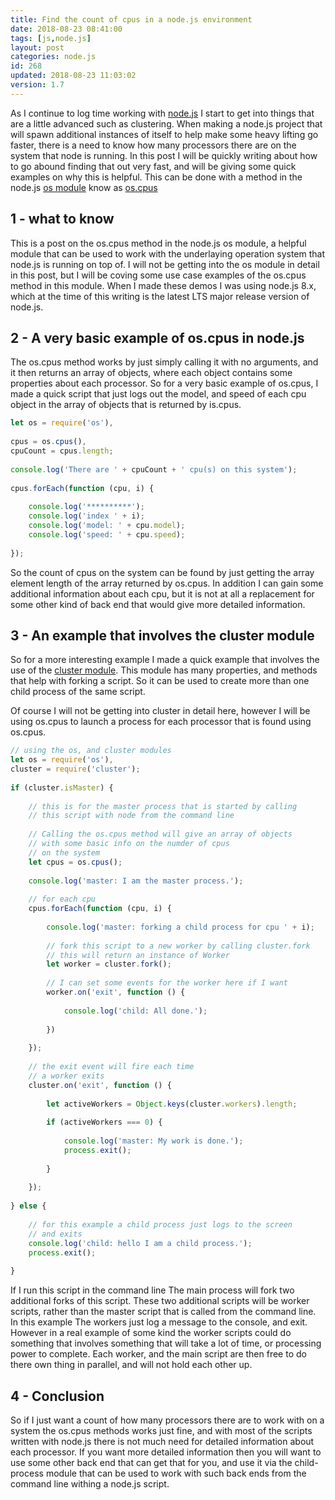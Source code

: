 ```yaml
---
title: Find the count of cpus in a node.js environment
date: 2018-08-23 08:41:00
tags: [js,node.js]
layout: post
categories: node.js
id: 268
updated: 2018-08-23 11:03:02
version: 1.7
---
```


As I continue to log time working with [node.js](https://nodejs.org/en/) I start to get into things that are a little advanced such as clustering. When making a node.js project that will spawn additional instances of itself to help make some heavy lifting go faster, there is a need to know how many processors there are on the system that node is running. In this post I will be quickly writing about how to go abound finding that out very fast, and will be giving some quick examples on why this is helpful. This can be done with a method in the node.js [os module](https://nodejs.org/docs/latest-v8.x/api/os.html) know as [os.cpus](https://nodejs.org/docs/latest-v8.x/api/os.html#os_os_cpus)

<!-- more -->

## 1 - what to know

This is a post on the os.cpus method in the node.js os module, a helpful module that can be used to work with the underlaying operation system that node.js is running on top of. I will not be getting into the os module in detail in this post, but I will be coving some use case examples of the os.cpus method in this module. When I made these demos I was using node.js 8.x, which at the time of this writing is the latest LTS major release version of node.js.

## 2 - A very basic example of os.cpus in node.js

The os.cpus method works by just simply calling it with no arguments, and it then returns an array of objects, where each object contains some properties about each processor. So for a very basic example of os.cpus, I made a quick script that just logs out the model, and speed of each cpu object in the array of objects that is returned by is.cpus.

```js
let os = require('os'),
 
cpus = os.cpus(),
cpuCount = cpus.length;
 
console.log('There are ' + cpuCount + ' cpu(s) on this system');
 
cpus.forEach(function (cpu, i) {
 
    console.log('**********');
    console.log('index ' + i);
    console.log('model: ' + cpu.model);
    console.log('speed: ' + cpu.speed);
 
});
```

So the count of cpus on the system can be found by just getting the array element length of the array returned by os.cpus. In addition I can gain some additional information about each cpu, but it is not at all a replacement for some other kind of back end that would give more detailed information.

## 3 - An example that involves the cluster module

So for a more interesting example I made a quick example that involves the use of the [cluster module](/2018/01/18/nodejs-cluster/). This module has many properties, and methods that help with forking a script. So it can be used to create more than one child process of the same script.

Of course I will not be getting into cluster in detail here, however I will be using os.cpus to launch a process for each processor that is found using os.cpus.

```js
// using the os, and cluster modules
let os = require('os'),
cluster = require('cluster');
 
if (cluster.isMaster) {
 
    // this is for the master process that is started by calling
    // this script with node from the command line
 
    // Calling the os.cpus method will give an array of objects
    // with some basic info on the numder of cpus
    // on the system
    let cpus = os.cpus();
 
    console.log('master: I am the master process.');
 
    // for each cpu
    cpus.forEach(function (cpu, i) {
 
        console.log('master: forking a child process for cpu ' + i);
 
        // fork this script to a new worker by calling cluster.fork
        // this will return an instance of Worker
        let worker = cluster.fork();
 
        // I can set some events for the worker here if I want
        worker.on('exit', function () {
 
            console.log('child: All done.');
 
        })
 
    });
 
    // the exit event will fire each time
    // a worker exits
    cluster.on('exit', function () {
 
        let activeWorkers = Object.keys(cluster.workers).length;
 
        if (activeWorkers === 0) {
 
            console.log('master: My work is done.');
            process.exit();
 
        }
 
    });
 
} else {
 
    // for this example a child process just logs to the screen
    // and exits
    console.log('child: hello I am a child process.');
    process.exit();
 
}
```

If I run this script in the command line The main process will fork two additional forks of this script. These two additional scripts will be worker scripts, rather than the master script that is called from the command line. In this example The workers just log a message to the console, and exit. However in a real example of some kind the worker scripts could do something that involves something that will take a lot of time, or processing power to complete. Each worker, and the main script are then free to do there own thing in parallel, and will not hold each other up.

## 4 - Conclusion

So if I just want a count of how many processors there are to work with on a system the os.cpus methods works just fine, and with most of the scripts written with node.js there is not much need for detailed information about each processor. If you want more detailed information then you will want to use some other back end that can get that for you, and use it via the child-process module that can be used to work with such back ends from the command line withing a node.js script.